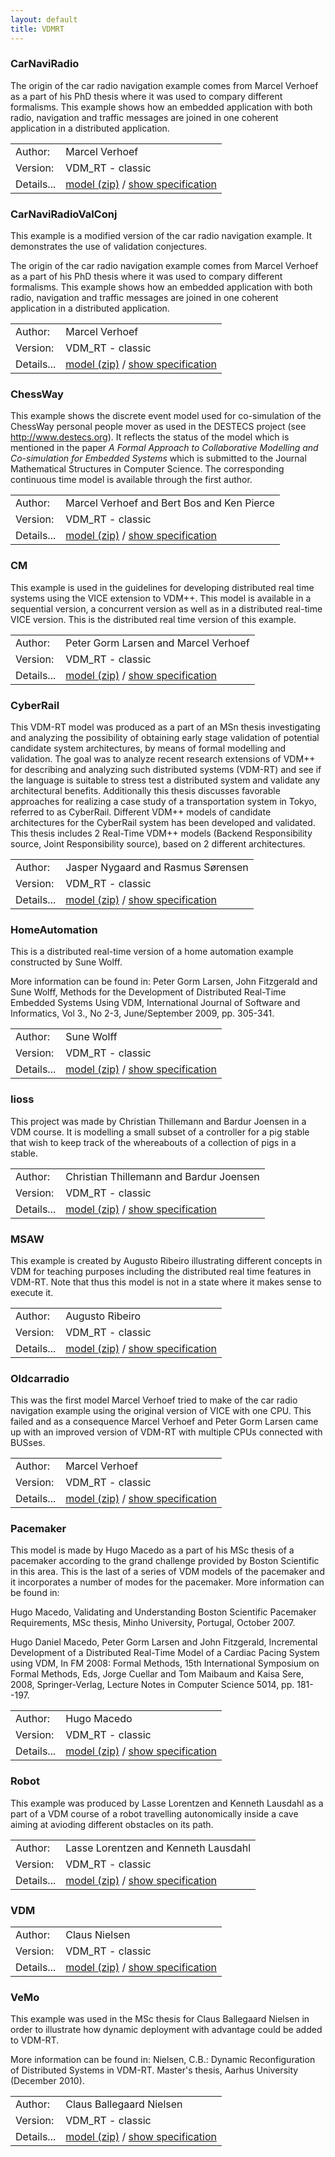 ```yaml
---
layout: default
title: VDMRT
---
```


### CarNaviRadio
The origin of the car radio navigation example comes from Marcel
Verhoef as a part of his PhD thesis where it was used to compary
different formalisms. This example shows how an embedded application
with both radio, navigation and traffic messages are joined in one
coherent application in a distributed application.


| | |
|------|-------|
|Author:|Marcel Verhoef|
|Version:|VDM_RT - classic|
|Details...|[model (zip)](CarNaviRadioRT/CarNaviRadio.zip)  / [show specification](CarNaviRadioRT/index.html)|


### CarNaviRadioValConj
This example is a modified version of the car radio navigation
example. It demonstrates the use of validation conjectures.

The origin of the car radio navigation example comes from Marcel
Verhoef as a part of his PhD thesis where it was used to compary
different formalisms. This example shows how an embedded application
with both radio, navigation and traffic messages are joined in one
coherent application in a distributed application.


| | |
|------|-------|
|Author:|Marcel Verhoef|
|Version:|VDM_RT - classic|
|Details...|[model (zip)](CarNaviRadioValConjRT/CarNaviRadioValConj.zip)  / [show specification](CarNaviRadioValConjRT/index.html)|


### ChessWay
This example shows the discrete event model used for
co-simulation of the ChessWay personal people mover
as used in the DESTECS project (see http://www.destecs.org).
It reflects the status of the model which is mentioned
in the paper <I>A Formal Approach to Collaborative Modelling
and Co-simulation for Embedded Systems</I> which is submitted
to the Journal Mathematical Structures in Computer Science.
The corresponding continuous time model is available
through the first author.


| | |
|------|-------|
|Author:|Marcel Verhoef and Bert Bos and Ken Pierce|
|Version:|VDM_RT - classic|
|Details...|[model (zip)](ChessWayRT/ChessWay.zip)  / [show specification](ChessWayRT/index.html)|


### CM
This example is used in the guidelines for developing distributed 
real time systems using the VICE extension to VDM++. This model 
is available in a sequential version, a concurrent version as
well as in a distributed real-time VICE version. This is the 
distributed real time version of this example.


| | |
|------|-------|
|Author:|Peter Gorm Larsen and Marcel Verhoef|
|Version:|VDM_RT - classic|
|Details...|[model (zip)](CMRT/CM.zip)  / [show specification](CMRT/index.html)|


### CyberRail
﻿This VDM-RT model was produced as a part of an MSn thesis investigating and analyzing
the possibility of obtaining early stage validation of potential candidate system 
architectures, by means of formal modelling and validation. The goal was to analyze 
recent research extensions of VDM++ for describing and analyzing such distributed 
systems (VDM-RT) and see if the language is suitable to stress test a distributed 
system and validate any architectural benefits. Additionally this thesis discusses
favorable approaches for realizing a case study of a transportation system in Tokyo, 
referred to as CyberRail. Different VDM++ models of candidate architectures for the 
CyberRail system has been developed and validated. This thesis includes 2 Real-Time 
VDM++ models (Backend Responsibility source, Joint Responsibility source), based 
on 2 different architectures.


| | |
|------|-------|
|Author:|Jasper Nygaard and Rasmus Sørensen|
|Version:|VDM_RT - classic|
|Details...|[model (zip)](CyberRailRT/CyberRail.zip)  / [show specification](CyberRailRT/index.html)|


### HomeAutomation
This is a distributed real-time version of a home automation example constructed
by Sune Wolff. 

More information can be found in:
Peter Gorm Larsen, John Fitzgerald and Sune Wolff, Methods for the Development 
of Distributed Real-Time Embedded Systems Using VDM, International Journal of 
Software and Informatics, Vol 3., No 2-3, June/September 2009, pp. 305-341.


| | |
|------|-------|
|Author:|Sune Wolff|
|Version:|VDM_RT - classic|
|Details...|[model (zip)](HomeAutomationRT/HomeAutomation.zip)  / [show specification](HomeAutomationRT/index.html)|


### Iioss
This project was made by Christian Thillemann and Bardur Joensen in a
VDM course. It is modelling a small subset of a controller for a pig 
stable that wish to keep track of the whereabouts of a collection of pigs
in a stable.


| | |
|------|-------|
|Author:|Christian Thillemann and Bardur Joensen|
|Version:|VDM_RT - classic|
|Details...|[model (zip)](iiossRT/Iioss.zip)  / [show specification](iiossRT/index.html)|


### MSAW
This example is created by Augusto Ribeiro illustrating different concepts in VDM 
for teaching purposes including the distributed real time features in VDM-RT. Note
that thus this model is not in a state where it makes sense to execute it.


| | |
|------|-------|
|Author:|Augusto Ribeiro|
|Version:|VDM_RT - classic|
|Details...|[model (zip)](MSAWRT/MSAW.zip)  / [show specification](MSAWRT/index.html)|


### Oldcarradio
This was the first model Marcel Verhoef tried to make of the car
radio navigation example using the original version of VICE with
one CPU. This failed and as a consequence Marcel Verhoef and Peter
Gorm Larsen came up with an improved version of VDM-RT with 
multiple CPUs connected with BUSses.


| | |
|------|-------|
|Author:|Marcel Verhoef|
|Version:|VDM_RT - classic|
|Details...|[model (zip)](oldcarradioRT/Oldcarradio.zip)  / [show specification](oldcarradioRT/index.html)|


### Pacemaker
This model is made by Hugo Macedo as a part of his MSc thesis of a
pacemaker according to the grand challenge provided by Boston
Scientific in this area. This is the last of a series of VDM models
of the pacemaker and it incorporates a number of modes for the 
pacemaker. More information can be found in:

Hugo Macedo, Validating and Understanding Boston Scientific Pacemaker
Requirements, MSc thesis, Minho University, Portugal, October 2007.

Hugo Daniel Macedo, Peter Gorm Larsen and John Fitzgerald, Incremental 
Development of a Distributed Real-Time Model of a Cardiac Pacing System 
using VDM, In FM 2008: Formal Methods, 15th International Symposium on 
Formal Methods, Eds, Jorge Cuellar and Tom Maibaum and Kaisa Sere, 2008,
Springer-Verlag, Lecture Notes in Computer Science 5014, pp. 181--197.


| | |
|------|-------|
|Author:|Hugo Macedo|
|Version:|VDM_RT - classic|
|Details...|[model (zip)](PacemakerRT/Pacemaker.zip)  / [show specification](PacemakerRT/index.html)|


### Robot
This example was produced by Lasse Lorentzen and Kenneth Lausdahl
as a part of a VDM course of a robot travelling autonomically inside
a cave aiming at avioding different obstacles on its path.


| | |
|------|-------|
|Author:|Lasse Lorentzen and Kenneth Lausdahl|
|Version:|VDM_RT - classic|
|Details...|[model (zip)](RobotRT/Robot.zip)  / [show specification](RobotRT/index.html)|


### VDM



| | |
|------|-------|
|Author:|Claus Nielsen|
|Version:|VDM_RT - classic|
|Details...|[model (zip)](VDMRT/VDM.zip)  / [show specification](VDMRT/index.html)|


### VeMo
﻿This example was used in the MSc thesis for Claus Ballegaard
Nielsen in order to illustrate how dynamic deployment with advantage 
could be added to VDM-RT.

More information can be found in:
Nielsen, C.B.: Dynamic Reconfiguration of Distributed Systems in VDM-RT. 
Master's thesis, Aarhus University (December 2010).


| | |
|------|-------|
|Author:|Claus Ballegaard Nielsen|
|Version:|VDM_RT - classic|
|Details...|[model (zip)](VeMoRT/VeMo.zip)  / [show specification](VeMoRT/index.html)|

